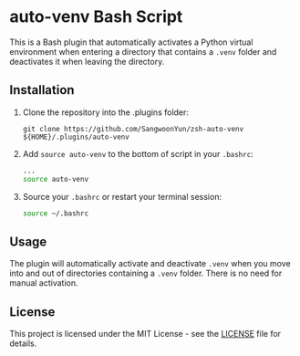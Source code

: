 # auto-venv Bash Script

This is a Bash plugin that automatically activates a Python virtual environment when entering a directory that contains a `.venv` folder and deactivates it when leaving the directory.

## Installation

1. Clone the repository into the .plugins folder:

   ```
   git clone https://github.com/SangwoonYun/zsh-auto-venv ${HOME}/.plugins/auto-venv
   ```

2. Add `source auto-venv` to the bottom of script in your `.bashrc`:

   ```bash
   ...
   source auto-venv
   ```

3. Source your `.bashrc` or restart your terminal session:

   ```bash
   source ~/.bashrc
   ```

## Usage

The plugin will automatically activate and deactivate `.venv` when you move into and out of directories containing a `.venv` folder. There is no need for manual activation.

## License

This project is licensed under the MIT License - see the [LICENSE](https://github.com/SangwoonYun/zsh-auto-venv/blob/main/LICENSE) file for details.

